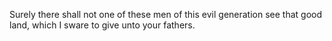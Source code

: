 Surely there shall not one of these men of this evil generation see that good land, which I sware to give unto your fathers.
